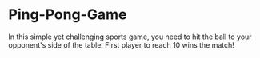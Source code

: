 # Ping-Pong-Game
In this simple yet challenging sports game, you need to hit the ball to your opponent's side of the table. First player to reach 10 wins the match!
